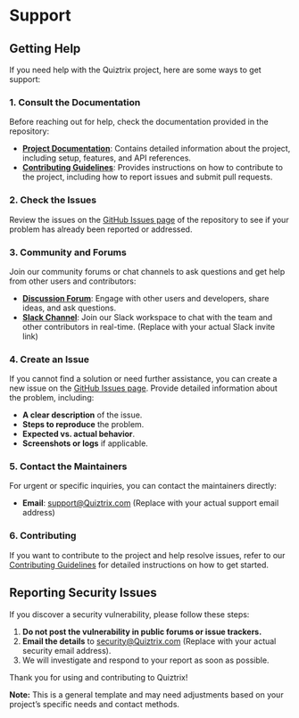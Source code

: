 # Support

## Getting Help

If you need help with the Quiztrix project, here are some ways to get support:

### 1. **Consult the Documentation**

Before reaching out for help, check the documentation provided in the repository:

- **[Project Documentation](https://github.com/imdeepakyadav/Quiztrix)**: Contains detailed information about the project, including setup, features, and API references.
- **[Contributing Guidelines](CONTRIBUTING.md)**: Provides instructions on how to contribute to the project, including how to report issues and submit pull requests.

### 2. **Check the Issues**

Review the issues on the [GitHub Issues page](https://github.com/imdeepakyadav/Quiztrix/issues) of the repository to see if your problem has already been reported or addressed.

### 3. **Community and Forums**

Join our community forums or chat channels to ask questions and get help from other users and contributors:

- **[Discussion Forum](https://github.com/imdeepakyadav/Quiztrix/discussions)**: Engage with other users and developers, share ideas, and ask questions.
- **[Slack Channel](https://example.slack.com/invite)**: Join our Slack workspace to chat with the team and other contributors in real-time. (Replace with your actual Slack invite link)

### 4. **Create an Issue**

If you cannot find a solution or need further assistance, you can create a new issue on the [GitHub Issues page](https://github.com/imdeepakyadav/Quiztrix/issues). Provide detailed information about the problem, including:

- **A clear description** of the issue.
- **Steps to reproduce** the problem.
- **Expected vs. actual behavior**.
- **Screenshots or logs** if applicable.

### 5. **Contact the Maintainers**

For urgent or specific inquiries, you can contact the maintainers directly:

- **Email**: [support@Quiztrix.com](mailto:support@Quiztrix.com) (Replace with your actual support email address)

### 6. **Contributing**

If you want to contribute to the project and help resolve issues, refer to our [Contributing Guidelines](CONTRIBUTING.md) for detailed instructions on how to get started.

## Reporting Security Issues

If you discover a security vulnerability, please follow these steps:

1. **Do not post the vulnerability in public forums or issue trackers.**
2. **Email the details** to [security@Quiztrix.com](mailto:security@Quiztrix.com) (Replace with your actual security email address).
3. We will investigate and respond to your report as soon as possible.

Thank you for using and contributing to Quiztrix!

**Note:** This is a general template and may need adjustments based on your project’s specific needs and contact methods.
